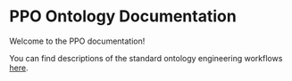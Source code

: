 # PPO Ontology Documentation

[//]: # "This file is meant to be edited by the ontology maintainer."

Welcome to the PPO documentation!

You can find descriptions of the standard ontology engineering workflows [here](odk-workflows/index.md).

